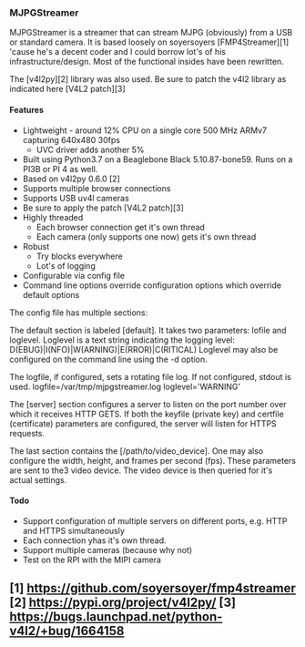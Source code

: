 
### MJPGStreamer

MJPGStreamer is a streamer that can stream MJPG (obviously) from a USB or standard camera. It is based loosely on soyersoyers [FMP4Streamer][1] 'cause he's a decent coder and I could borrow lot's of his infrastructure/design.  Most of the functional insides have been rewritten.

The [v4l2py][2] library was also used. Be sure to patch the v4l2 library as indicated here [V4L2 patch][3]

#### Features
- Lightweight - around 12% CPU on a single core 500 MHz ARMv7 capturing 640x480 30fps
  - UVC driver adds another 5%
- Built using Python3.7 on a Beaglebone Black 5.10.87-bone59. Runs on a PI3B or PI 4 as well.
- Based on v4l2py 0.6.0 [2]
- Supports multiple browser connections
- Supports USB uv4l cameras
 - Be sure to apply the patch [V4L2 patch][3]
- Highly threaded 
  - Each browser connection get it's own thread
  - Each camera (only supports one now) gets it's own thread
- Robust
  - Try blocks everywhere
  - Lot's of logging
- Configurable via config file
- Command line options override configuration options which override default options

The config file has multiple sections:

The default section is labeled [default]. It takes two parameters: lofile and loglevel.
Loglevel is a text string indicating the logging level: D(EBUG)|I(NFO)|W(ARNING)|E(RROR)|C(RITICAL)
Loglevel may also be configured on the command line using the -d option.

The logfile, if configured, sets a rotating file log. If not configured, stdout is used.
logfile=/var/tmp/mjpgstreamer.log
loglevel='WARNING'

The [server] section configures a server to listen on the port number over which it receives HTTP GETS. If both the keyfile (private key) and certfile (certificate) parameters are configured, the server will listen for HTTPS requests.

The last section contains the [/path/to/video_device]. One may also configure the width, height, and frames per second (fps). These parameters are sent to the3 video device. The video device is then queried for it's actual settings.


#### Todo
- Support configuration of multiple servers on different ports, e.g. HTTP and HTTPS simultaneously
- Each connection yhas it's own thread.
- Support multiple cameras (because why not)
- Test on the RPI with the MIPI camera

[1] https://github.com/soyersoyer/fmp4streamer
[2] https://pypi.org/project/v4l2py/
[3] https://bugs.launchpad.net/python-v4l2/+bug/1664158 
-
